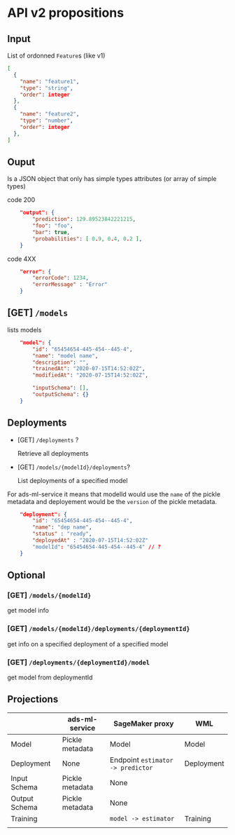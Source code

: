 # API v2 propositions

## Input

List of ordonned `Feature`s (like v1) 

```json
[
  {
    "name": "feature1",
    "type": "string",
    "order": integer
  },
  {
    "name": "feature2",
    "type": "number",
    "order": integer
  },
]
```



## Ouput

Is a JSON object that only has simple types attributes (or array of simple types)

code 200

```json
    "output": {  
        "prediction": 129.89523842221215,
        "foo": "foo",
        "bar": true,
        "probabilities": [ 0.9, 0.4, 0.2 ],
    }
```

code 4XX

```json
    "error": {
        "errorCode": 1234,
        "errorMessage" : "Error"
    }
```

## [GET] `/models`

lists models

```json
    "model": {
        "id": "65454654-445-454--445-4",
        "name": "model name",
        "description": "",
        "trainedAt": "2020-07-15T14:52:02Z",
        "modifiedAt": "2020-07-15T14:52:02Z",

        "inputSchema": [],
        "outputSchema": {}
    }
```

## Deployments

* [GET] `/deployments` ?

  Retrieve all deployments

* [GET] `/models/{modelId}/deployments`?

  List deployments of a specified model

For ads-ml-service it means that modelId would use the `name` of the pickle metadata and deployement would be the `version` of the pickle metadata.

```json
    "deployment": {
        "id": "65454654-445-454--445-4",
        "name": "dep name",
        "status" : "ready",
        "deployedAt" : "2020-07-15T14:52:02Z"
        "modelId": "65454654-445-454--445-4" // ?
    }
```

## Optional

### [GET] `/models/{modelId}`

get model info

### [GET] `/models/{modelId}/deployments/{deploymentId}`

get info on a specified deployment of a specified model

### [GET] `/deployments/{deploymentId}/model`

get model from deploymentId

## Projections

|               | ads-ml-service  | SageMaker proxy                   | WML        |
| ------------- | --------------- | --------------------------------- | ---------- |
| Model         | Pickle metadata | Model                             | Model      |
| Deployment    | None            | Endpoint `estimator -> predictor` | Deployment |
| Input Schema  | Pickle metadata | None                              |            |
| Output Schema | Pickle metadata | None                              |            |
| Training      |                 | `model -> estimator`              | Training   |
|               |                 |                                   |            |

